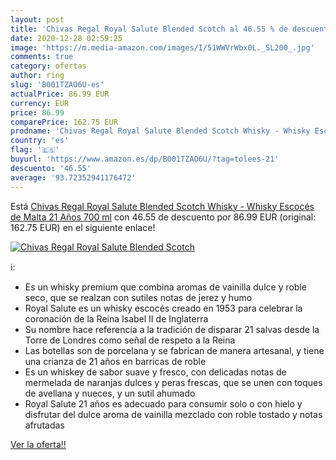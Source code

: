 ```yaml
---
layout: post
title: 'Chivas Regal Royal Salute Blended Scotch al 46.55 % de descuento'
date: 2020-12-28 02:59:25
image: 'https://m.media-amazon.com/images/I/51WWVrWbx0L._SL200_.jpg'
comments: true
category: ofertas
author: ring
slug: 'B001TZAO6U-es'
actualPrice: 86.99 EUR
currency: EUR
price: 86.99
comparePrice: 162.75 EUR
prodname: 'Chivas Regal Royal Salute Blended Scotch Whisky - Whisky Escocés de Malta  21 Años  700 ml'
country: 'es'
flag: '🇪🇸'
buyurl: 'https://www.amazon.es/dp/B001TZAO6U/?tag=tolees-21'
descuento: '46.55'
average: '93.72352941176472'
---
```


Está [Chivas Regal Royal Salute Blended Scotch Whisky - Whisky Escocés de Malta  21 Años  700 ml](https://www.amazon.es/dp/B001TZAO6U/?tag=tolees-21) con 46.55 de descuento por 86.99 EUR (original: 162.75 EUR) en el siguiente enlace!

[![Chivas Regal Royal Salute Blended Scotch](https://m.media-amazon.com/images/I/51WWVrWbx0L._SL200_.jpg)](https://www.amazon.es/dp/B001TZAO6U/?tag=tolees-21)

ℹ️:

- Es un whisky premium que combina aromas de vainilla dulce y roble seco, que se realzan con sutiles notas de jerez y humo
- Royal Salute es un whisky escocés creado en 1953 para celebrar la coronación de la Reina Isabel II de Inglaterra
- Su nombre hace referencia a la tradición de disparar 21 salvas desde la Torre de Londres como señal de respeto a la Reina
- Las botellas son de porcelana y se fabrican de manera artesanal, y tiene una crianza de 21 años en barricas de roble
- Es un whiskey de sabor suave y fresco, con delicadas notas de mermelada de naranjas dulces y peras frescas, que se unen con toques de avellana y nueces, y un sutil ahumado
- Royal Salute 21 años es adecuado para consumir solo o con hielo y disfrutar del dulce aroma de vainilla mezclado con roble tostado y notas afrutadas

[Ver la oferta!!](https://www.amazon.es/dp/B001TZAO6U/?tag=tolees-21)
